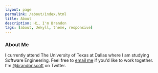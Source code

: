 ```yaml
---
layout: page
permalink: /about/index.html
title: About
description: Hi, I'm Brandon
tags: [about, Jekyll, theme, responsive]
---
```


### About Me
I currently attend The University of Texas at Dallas where I am studying Software Engineering. Feel free to [email me](brandonsroeder@gmail.com) if you'd like to work together. I'm [@brandonscott](www.twitter.com/brandonscott) on Twitter.
